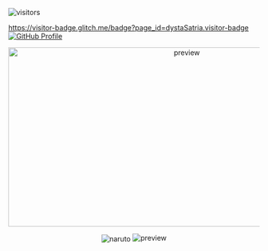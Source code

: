 
![visitors](https://visitor-badge.glitch.me/badge?page_id=page.id&left_color=green&right_color=red)

https://visitor-badge.glitch.me/badge?page_id=dystaSatria.visitor-badge
[![GitHub Profile](https://img.shields.io/badge/GitHub-Profile-blue?logo=github)](https://github.com/dystaSatria)

<p align="center">
<img src="https://live.staticflickr.com/65535/52725192497_7d01841dfe_b.jpg" width="700" height="360" alt="preview">  
</p>

<p align="center">
<img align="center" alt ="naruto " src="https://images-wixmp-ed30a86b8c4ca887773594c2.wixmp.com/f/84dc13b7-a2e7-4b45-83ec-311e72e82900/dcxm0r2-bfce372f-d588-457e-9d73-ce118f901193.gif?token=eyJ0eXAiOiJKV1QiLCJhbGciOiJIUzI1NiJ9.eyJzdWIiOiJ1cm46YXBwOjdlMGQxODg5ODIyNjQzNzNhNWYwZDQxNWVhMGQyNmUwIiwiaXNzIjoidXJuOmFwcDo3ZTBkMTg4OTgyMjY0MzczYTVmMGQ0MTVlYTBkMjZlMCIsIm9iaiI6W1t7InBhdGgiOiJcL2ZcLzg0ZGMxM2I3LWEyZTctNGI0NS04M2VjLTMxMWU3MmU4MjkwMFwvZGN4bTByMi1iZmNlMzcyZi1kNTg4LTQ1N2UtOWQ3My1jZTExOGY5MDExOTMuZ2lmIn1dXSwiYXVkIjpbInVybjpzZXJ2aWNlOmZpbGUuZG93bmxvYWQiXX0.tv1h2j87AgxiYscBKJdoktgg3PAP-uVuQlrBlptN8i8">
<img src="https://media.tenor.com/isls1Kc67XQAAAAM/kp09-loading.gif"  alt="preview">  
  
</p>





<!--
**dyzzta/dyzzta** is a ✨ _special_ ✨ repository because its `README.md` (this file) appears on your GitHub profile.

Here are some ideas to get you started:
<a data-flickr-embed="true" href="https://www.flickr.com/photos/197661703@N05/52726175488/in/dateposted-public/" title="Picsart_23-03-04_21-56-21-316"></a><script async src="//embedr.flickr.com/assets/client-code.js" charset="utf-8"></script>
- 🔭 I’m currently working on .
<a data-flickr-embed="true" href="https://www.flickr.com/photos/197661703@N05/52725192497/in/dateposted-public/" title="preview"><img src="https://live.staticflickr.com/65535/52725192497_7d01841dfe_b.jpg" width="1024" height="576" alt="preview"></a><script async src="//embedr.flickr.com/assets/client-code.js" charset="utf-8"></script>
- 🌱 I’m currently learning ...
- 👯 I’m looking to colbote 
- 🤔 I’m looking for help with ...
- 💬 Ask me about ...
- 📫 How to reach me: .

-->

